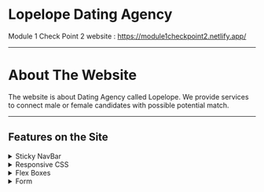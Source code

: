 # Lopelope Dating Agency

Module 1 Check Point 2 website : https://module1checkpoint2.netlify.app/

------------------------
# About The Website #

The website is about Dating Agency called Lopelope.
We provide services to connect male or female candidates with possible potential match. 

------------------------

## Features on the Site
<details>
           <summary>Sticky NavBar</summary>
           <img src="content/navbar.png" width="900px"/> 
         </details>
<details>
           <summary>Responsive CSS</summary>
           <img src="content/responsive.png" width="1200px"/>
         </details>
<details>
           <summary>Flex Boxes</summary>
           <img src="content/flex.png" width="1200px"/>
         </details>
<details>
           <summary>Form</summary>
           <img src="content/form.png" width="1200px"/>
         </details>



         



